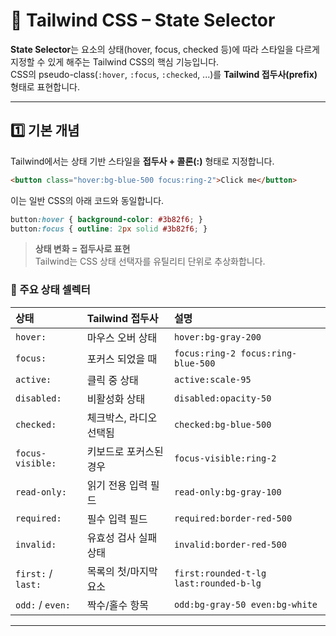 # 🎨 Tailwind CSS – State Selector

**State Selector**는 요소의 상태(hover, focus, checked 등)에 따라 스타일을 다르게 지정할 수 있게 해주는 Tailwind CSS의 핵심 기능입니다.  
CSS의 pseudo-class(`:hover`, `:focus`, `:checked`, ...)를 **Tailwind 접두사(prefix)** 형태로 표현합니다.

---

## 1️⃣ 기본 개념

Tailwind에서는 상태 기반 스타일을 **접두사 + 콜론(:)** 형태로 지정합니다.

```html
<button class="hover:bg-blue-500 focus:ring-2">Click me</button>
```

이는 일반 CSS의 아래 코드와 동일합니다.

```css
button:hover { background-color: #3b82f6; }
button:focus { outline: 2px solid #3b82f6; }
```

> **상태 변화 = 접두사로 표현**  
Tailwind는 CSS 상태 선택자를 유틸리티 단위로 추상화합니다.

### 🔹 주요 상태 셀렉터

| 상태                 | Tailwind 접두사  | 설명                                     |
| :----------------- | :------------ | :------------------------------------- |
| `hover:`           | 마우스 오버 상태     | `hover:bg-gray-200`                    |
| `focus:`           | 포커스 되었을 때     | `focus:ring-2 focus:ring-blue-500`     |
| `active:`          | 클릭 중 상태       | `active:scale-95`                      |
| `disabled:`        | 비활성화 상태       | `disabled:opacity-50`                  |
| `checked:`         | 체크박스, 라디오 선택됨 | `checked:bg-blue-500`                  |
| `focus-visible:`   | 키보드로 포커스된 경우  | `focus-visible:ring-2`                 |
| `read-only:`       | 읽기 전용 입력 필드   | `read-only:bg-gray-100`                |
| `required:`        | 필수 입력 필드      | `required:border-red-500`              |
| `invalid:`         | 유효성 검사 실패 상태  | `invalid:border-red-500`               |
| `first:` / `last:` | 목록의 첫/마지막 요소  | `first:rounded-t-lg last:rounded-b-lg` |
| `odd:` / `even:`   | 짝수/홀수 항목      | `odd:bg-gray-50 even:bg-white`         |

---

